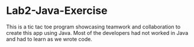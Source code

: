 # Lab2-Java-Exercise
This is a tic tac toe program showcasing teamwork and collaboration to create this app using Java. 
Most of the developers had not worked in Java and had to learn as we wrote code.
